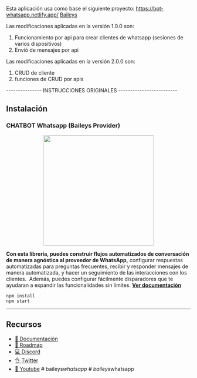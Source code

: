Esta aplicación usa como base el siguiente proyecto:
https://bot-whatsapp.netlify.app/ 
[Baileys](https://github.com/adiwajshing/Baileys)

Las modificaciones aplicadas en la versión 1.0.0  son:
 1. Funcionamiento por api para crear clientes de whatsapp (sesiones de varios dispositivos)
 2. Envió de mensajes por api 

Las modificaciones aplicadas en la versión 2.0.0  son:
 1. CRUD de cliente
 2. funciones de CRUD por apis
 

--------------- INSTRUCCIONES ORIGINALES -------------------------

## Instalación

### CHATBOT Whatsapp (Baileys Provider)

<p align="center">
  <img width="300" src="https://i.imgur.com/Oauef6t.png">
</p>


**Con esta librería, puedes construir flujos automatizados de conversación de manera agnóstica al proveedor de WhatsApp,** configurar respuestas automatizadas para preguntas frecuentes, recibir y responder mensajes de manera automatizada, y hacer un seguimiento de las interacciones con los clientes.  Además, puedes configurar fácilmente disparadores que te ayudaran a expandir las funcionalidades sin límites. **[Ver documentación](https://bot-whatsapp.netlify.app/)**


```
npm install
npm start
```

---
## Recursos
- [📄 Documentación](https://bot-whatsapp.netlify.app/)
- [🚀 Roadmap](https://github.com/orgs/codigoencasa/projects/1)
- [💻 Discord](https://link.codigoencasa.com/DISCORD)
- [👌 Twitter](https://twitter.com/leifermendez)
- [🎥 Youtube](https://www.youtube.com/watch?v=5lEMCeWEJ8o&list=PL_WGMLcL4jzWPhdhcUyhbFU6bC0oJd2BR)
#   b a i l e y s _ w h a t s a p p  
 #   b a i l e y s _ w h a t s a p p  
 
